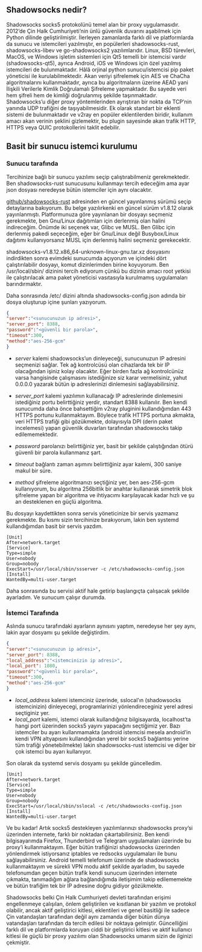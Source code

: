 ## Shadowsocks nedir?

Shadowsocks socks5 protokolünü temel alan bir proxy uygulamasıdır. 2012’de Çin Halk Cumhuriyeti’nin ünlü güvenlik duvarını aşabilmek için Python dilinde geliştirilmiştir. İlerleyen zamanlarda farklı dil ve platformlarda da sunucu ve istemcileri yazılmıştır, en popülerleri shadowsocks-rust, shadowsocks-libev ve go-shadowsocks2 yazılımlarıdır. Linux, BSD türevleri, MacOS, ve Windows işletim sistemleri için Qt5 temelli bir istemcisi vardır (shadowsocks-qt5), ayrıca Android, iOS ve Windows için özel yazılmış istemcileri de bulunmaktadır. Hâlâ orjinal python sunucu/istemcisi pip paket yöneticisi ile kurulabilmektedir. Akan veriyi şifrelemek için AES ve ChaCha algoritmalarını kullanmaktadır, ayrıca bu algoritmaların üzerine AEAD yani İlişkili Verilerle Kimlik Doğrulamalı Şifreleme yapmaktadır. Bu sayede veri hem şifreli hem de kimliği doğrulanmış şekilde taşınmaktadır. Shadowsocks’u diğer proxy yöntemlerinden ayrıştıran bir nokta da TCP’nin yanında UDP trafiğini de taşıyabilmesidir. Ek olarak standart bir eklenti sistemi de bulunmaktadır ve v2ray en popüler eklentilerden biridir, kullanım amacı akan verinin şeklini gizlemektir, bu plugin sayesinde akan trafik HTTP, HTTPS veya QUIC protokollerini taklit edebilir.

## Basit bir sunucu istemci kurulumu

### Sunucu tarafında

Tercihinize bağlı bir sunucu yazılımı seçip çalıştırabilmeniz gerekmektedir. Ben shadowsocks-rust sunucusunu kullanmayı tercih edeceğim ama ayar json dosyası neredeyse bütün istemciler için aynı olacaktır.

[github/shadowsocks-rust](https://github.com/shadowsocks/shadowsocks-rust/releases/) adresinden en güncel yayınlanmış sürümü seçip detaylarına bakıyorum. Bu belge yazılırkenki en güncel sürüm v1.8.12 olarak yayınlanmıştı. Platformunuza göre yayınlanan bir dosyayı seçmeniz gerekmekte, ben Gnu/Linux dağıtımları için derlenmiş olan halini indireceğim. Önümde iki seçenek var, Glibc ve MUSL. Ben Glibc için derlenmiş pakedi seçeceğim, eğer bir Gnu/Linux değil Busybox/Linux dağıtımı kullanıyorsanız MUSL için derlenmiş halini seçmeniz gerekecektir.

shadowsocks-v1.8.12.x86_64-unknown-linux-gnu.tar.xz dosyasını indirdikten sonra evimdeki sunucumda açıyorum ve içindeki dört çalıştırılabilir dosyayı, komut dizinlerimden birine koyuyorum. Ben /usr/local/sbin/ dizinini tercih ediyorum çünkü bu dizinin amacı root yetkisi ile çalıştırılacak ama paket yöneticisi vasıtasıyla kurulmamış uygulamaları barındırmaktır.

Daha sonrasında /etc/ dizini altında shadowsocks-config.json adında bir dosya oluşturup içine şunları yazıyorum.

```json
{
"server":"<sunucunuzun ip adresi>",
"server_port": 8388,
"password":"<güvenli bir parola>",
"timeout":300,
"method":"aes-256-gcm"
}
```

- *server* kalemi shadowsocks’un dinleyeceği, sunucunuzun IP adresini seçmenizi sağlar. Tek ağ kontrolcüsü olan cihazlarda tek bir IP olacağından işiniz kolay olacaktır. Eğer birden fazla ağ kontrolcünüz varsa hangisinde çalışmasını istediğinize siz karar vermelisiniz, yahut 0.0.0.0 yazarak bütün ip adreslerinizi dinlemesini sağlayabilirsiniz.

- _server_port_ kalemi yazılımın kullanacağı IP adreslerinde dinlemesini istediğiniz portu belirttiğiniz yerdir, standart 8388 kullanılır. Ben kendi sunucumda daha önce bahsettiğim v2ray pluginini kullandığımdan 443 HTTPS portunu kullanmaktayım. Böylece trafik HTTPS portuna akmakta, veri HTTPS trafiği gibi gözükmekte, dolayısıyla DPI (derin paket incelemesi) yapan güvenlik duvarları tarafından shadowsocks takip edilememektedir.

- _password_ parolanızı belirttiğiniz yer, basit bir şekilde çalıştığından ötürü güvenli bir parola kullanmanız şart.

- _timeout_ bağlantı zaman aşımını belirttiğiniz ayar kalemi, 300 saniye makul bir süre.

- _method_ şifreleme algoritmanızı seçtiğiniz yer, ben aes-256-gcm kullanıyorum, bu algoritma 256bitlik bir anahtar kullanarak simetrik blok şifreleme yapan bir algoritma ve ihtiyacımı karşılayacak kadar hızlı ve şu an desteklenen en güçlü algoritma.

Bu dosyayı kaydettikten sonra servis yöneticinize bir servis yazmanız gerekmekte. Bu kısmı sizin tercihinize bırakıyorum, lakin ben systemd kullandığımdan basit bir servis yazdım.

```
[Unit]
After=network.target
[Service]
Type=simple
User=nobody
Group=nobody
ExecStart=/usr/local/sbin/ssserver -c /etc/shadowsocks-config.json
[Install]
WantedBy=multi-user.target
```

Daha sonrasında bu servisi aktif hale getirip başlangıçta çalışacak şekilde ayarladım. Ve sunucum çalışır durumda.

### İstemci Tarafında

Aslında sunucu tarafındaki ayarların aynısını yaptım, neredeyse her şey aynı, lakin ayar dosyamı şu şekilde değiştirdim.

```json
{
"server":"<sunucunuzun ip adresi>",
"server_port": 8388,
"local_address":"<istemcinizin ip adresi>",
"local_port": 1080,
"password":"<güvenli bir parola>",
"timeout":300,
"method":"aes-256-gcm"
}
```

- _local_address_ kalemi istemciniz üzerinde, sslocal'ın (shadowsocks istemcinizin) dinleyecegi, programlarinizi yönlendireceginiz yerel adresi seçtiginiz yer.
- _local_port_ kalemi, istemci olarak kullandığınız bilgisayarda, localhost’ta hangi port üzerinden socks5 yayını yapacağını seçtiğimiz yer. Bazı istemciler bu ayarı kullanmamakta (android istemcisi mesela android’in kendi VPN altyapısını kullandığından yerel bir socks5 bağlantısı yerine tüm trafiği yönetebilmekte) lakin shadowsocks-rust istemcisi ve diğer bir çok istemci bu ayarı kullanıyor.

Son olarak da systemd servis dosyamı şu şekilde güncelledim.

```
[Unit]
After=network.target
[Service]
Type=simple
User=nobody
Group=nobody
ExecStart=/usr/local/sbin/sslocal -c /etc/shadowsocks-config.json
[Install]
WantedBy=multi-user.target
```

Ve bu kadar! Artık socks5 destekleyen yazılımlarınızı shadowsocks proxy’si üzerinden internete, farklı bir noktadan çıkartabilirsiniz. Ben kendi bilgisayarımda Firefox, Thunderbird ve Telegram uygulamaları üzerinde bu proxy’i kullanmaktayım. Eğer bütün trafiğinizi shadowsocks üzerinden yönlendirmek istiyorsanız iptables ve redsocks uygulamaları ile bunu sağlayabilirsiniz. Android temelli telefonum üzerinde de shadowsocks kullanmaktayım ve sürekli VPN modu aktif şekilde ayarladım, bu sayede telefonumdan geçen bütün trafik kendi sunucum üzerinden internete çıkmakta, tanımadığım ağlara bağlandığımda iletişimim takip edilememekte ve bütün trafiğim tek bir IP adresine doğru gidiyor gözükmekte.

Shadowsocks belki Çin Halk Cumhuriyeti devleti tarafından erişimi engellenmeye çalışılan, önlem geliştirilen ve kısıtlanan bir yazılım ve protokol olabilir, ancak aktif geliştirici kitlesi, eklentileri ve genel basitliği ile sadece Çin vatandaşları tarafından değil aynı zamanda diğer bütün dünya vatandaşları tarafından da tercih edilesi bir noktaya gelmiştir. Güncelliğini farklı dil ve platformlarda koruyan ciddi bir geliştirici kitlesi ve aktif kullanıcı kitlesi ile güçlü bir proxy yazılımı olan Shadowsocks umarım sizin de ilginizi çekmiştir.
